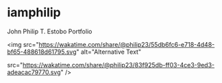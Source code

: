 # iamphilip
John Philip T. Estobo Portfolio

<img
 src="https://wakatime.com/share/@philip23/55db6fc6-e718-4d48-bf65-488618d61795.svg"
  alt="Alternative Text"

  src="https://wakatime.com/share/@philip23/83f925db-ff03-4ce3-9ed3-adeacac79770.svg"
/>

